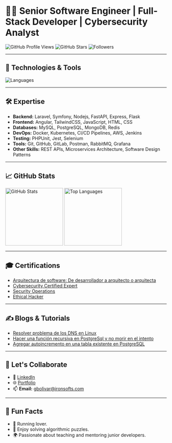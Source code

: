 # 👨‍💻 Senior Software Engineer | Full-Stack Developer | Cybersecurity Analyst

![GitHub Profile Views](https://komarev.com/ghpvc/?username=gbolivar&color=green)
![GitHub Stars](https://img.shields.io/github/stars/gbolivar?label=Profile%20Stars&logo=github)
![Followers](https://img.shields.io/github/followers/gbolivar?label=Followers&logo=github)

---

## 🔧 Technologies & Tools
![Languages](https://skillicons.dev/icons?i=python,php,laravel,symfony,angular,nodejs,docker,aws,linux,tailwind,typescript,postgresql,mysql,mongodb,sqlite,redis,supabase,nginx,fastapi,flask,java,spring,git,gitlab,github,githubactions,jenkins,grafana,bash,cloudflare,html,md,postman,rabbitmq,selenium,jest,phpstorm,sublime,vscode,pycharm)

---

## 🛠️ Expertise
- **Backend:** Laravel, Symfony, Nodejs, FastAPI, Express, Flask
- **Frontend:** Angular, TailwindCSS, JavaScript, HTML, CSS
- **Databases:** MySQL, PostgreSQL, MongoDB, Redis
- **DevOps:** Docker, Kubernetes, CI/CD Pipelines, AWS, Jenkins
- **Testing:** PHPUnit, Jest, Selenium
- **Tools:** Git, GitHub, GitLab, Postman, RabbitMQ, Grafana
- **Other Skills:** REST APIs, Microservices Architecture, Software Design Patterns

---

## 📈 GitHub Stats
<div>
  <img src="https://github-readme-stats.vercel.app/api?username=gbolivar&show_icons=true&theme=radical" alt="GitHub Stats" height="180">
  <img src="https://github-readme-stats.vercel.app/api/top-langs/?username=gbolivar&layout=compact&theme=radical" alt="Top Languages" height="180">
</div>

---

## 🎓 Certifications
- [Arquitectura de software: De desarrollador a arquitecto o arquitecta](https://www.linkedin.com/learning/certificates/7c925685ffaecf961eff839ab836b9fd5d53a25ed6e1745abd68797653c8563c)
- [Cybersecurity Certified Expert](https://certjoin.com/campus/mod/customcert/verify_certificate.php?code=J7HPOnjVbp)
- [Security Operations](https://www.futurelearn.com/certificates/mtnn1ef)
- [Ethical Hacker](https://alison.com/es/certificaci%C3%B3n/selecci%C3%B3n/%242y%2410%24pLW8UvubN6OoJX5FwTc5ZO9UiEhABuw0YxlT3GOP8OyDHU6nVfS)

---

## ✍️ Blogs & Tutorials
- [Resolver problema de los DNS en Linux](https://gbbolivar.wordpress.com/2024/05/16/resolver-problema-de-los-dns-en-linux/)
- [Hacer una función recursiva en PostgreSql y no morir en el intento](https://gbbolivar.wordpress.com/2023/02/17/hacer-una-funcion-recursiva-en-postgresql-y-no-morir-en-el-intento/)
- [Agregar autoincremento en una tabla existente en PostgreSQL](https://gbbolivar.wordpress.com/2022/06/20/agregar-autoincremento-en-una-tabla-existente-en-postgresql/)

---

## 🤝 Let's Collaborate
- 💼 [LinkedIn](https://www.linkedin.com/in/gregorio-bolivar/)
- 🌐 [Portfolio](https://ironsofts.com/)
- 📫 **Email:** [gbolivar@ironsofts.com](mailto:gbolivar@ironsofts.com)

---

## 🌟 Fun Facts
- 🎸 Running lover.
- 🧩 Enjoy solving algorithmic puzzles.
- 🌍 Passionate about teaching and mentoring junior developers.



